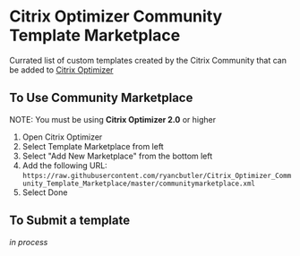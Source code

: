 # Citrix Optimizer Community Template Marketplace
Currated list of custom templates created by the Citrix Community that can be added to [Citrix Optimizer](https://support.citrix.com/article/CTX224676)

## To Use Community Marketplace
NOTE: You must be using **Citrix Optimizer 2.0** or higher

1. Open Citrix Optimizer
2. Select Template Marketplace from left
3. Select "Add New Marketplace" from the bottom left
4. Add the following URL:
`https://raw.githubusercontent.com/ryancbutler/Citrix_Optimizer_Community_Template_Marketplace/master/communitymarketplace.xml`
5. Select Done

## To Submit a template
*in process*